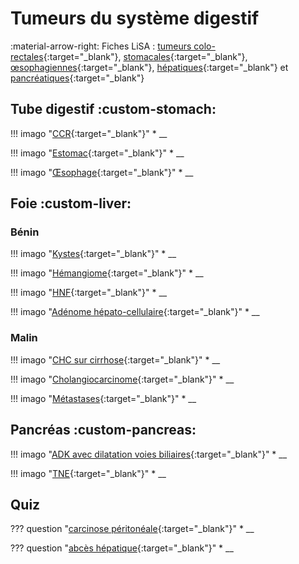 # Tumeurs du système digestif

:material-arrow-right: Fiches LiSA : [tumeurs colo-rectales](https://livret.uness.fr/lisa/Tumeurs_du_colon_et_du_rectum){:target="_blank"}, [stomacales](https://livret.uness.fr/lisa/Tumeurs_de_l%E2%80%99estomac){:target="_blank"}, [œsophagiennes](https://livret.uness.fr/lisa/Tumeurs_de_l%E2%80%99%C5%93sophage){:target="_blank"}, [hépatiques](https://livret.uness.fr/lisa/Tumeurs_du_foie,_primitives_et_secondaires){:target="_blank"} et [pancréatiques](https://livret.uness.fr/lisa/Tumeurs_du_pancr%C3%A9as){:target="_blank"}


## Tube digestif :custom-stomach:

!!! imago "[CCR](){:target="_blank"}"
    * __

!!! imago "[Estomac](){:target="_blank"}"
    * __

!!! imago "[Œsophage](){:target="_blank"}"
    * __


## Foie :custom-liver:

### Bénin

!!! imago "[Kystes](){:target="_blank"}"
    * __

!!! imago "[Hémangiome](){:target="_blank"}"
    * __

!!! imago "[HNF](){:target="_blank"}"
    * __

!!! imago "[Adénome hépato-cellulaire](){:target="_blank"}"
    * __

### Malin

!!! imago "[CHC sur cirrhose](){:target="_blank"}"
    * __

!!! imago "[Cholangiocarcinome](){:target="_blank"}"
    * __

!!! imago "[Métastases](){:target="_blank"}"
    * __


## Pancréas :custom-pancreas:

!!! imago "[ADK avec dilatation voies biliaires](){:target="_blank"}"
    * __

!!! imago "[TNE](){:target="_blank"}"
    * __


## Quiz

??? question "[carcinose péritonéale](){:target="_blank"}"
    * __

??? question "[abcès hépatique](){:target="_blank"}"
    * __